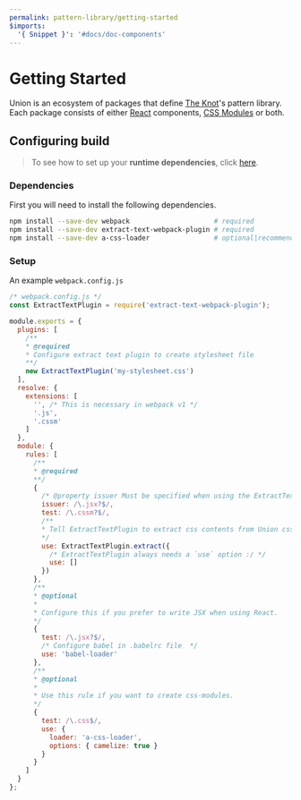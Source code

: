 ```yaml
---
permalink: pattern-library/getting-started
$imports:
  '{ Snippet }': '#docs/doc-components'
---
```


# Getting Started

Union is an ecosystem of packages that define [The Knot](http://www.theknot.com)'s pattern library. Each package consists of either [React]() components, [CSS Modules]() or both.

## Configuring build

> To see how to set up your **runtime dependencies**, click [here](/pattern-library/getting-started/runtime-dependencies).

### Dependencies

First you will need to install the following dependencies.

```bash
npm install --save-dev webpack                     # required
npm install --save-dev extract-text-webpack-plugin # required
npm install --save-dev a-css-loader                # optional|recommended
```

### Setup

An example `webpack.config.js`

```javascript
/* webpack.config.js */
const ExtractTextPlugin = require('extract-text-webpack-plugin');

module.exports = {
  plugins: [
    /**
    * @required
    * Configure extract text plugin to create stylesheet file
    **/
    new ExtractTextPlugin('my-stylesheet.css')
  ],
  resolve: {
    extensions: [
      '', /* This is necessary in webpack v1 */
      '.js',
      '.cssm'
    ]
  },
  module: {
    rules: [
      /**
      * @required
      **/
      {
        /* @property issuer Must be specified when using the ExtractTextPlugin  */
        issuer: /\.jsx?$/,
        test: /\.cssm?$/,
        /**
        * Tell ExtractTextPlugin to extract css contents from Union css modules
        */
        use: ExtractTextPlugin.extract({
          /* ExtractTextPlugin always needs a `use` option :/ */
          use: []
        })
      },
      /**
      * @optional
      *
      * Configure this if you prefer to write JSX when using React.
      */
      {
        test: /\.jsx?$/,
        /* Configure babel in .babelrc file  */
        use: 'babel-loader'
      },
      /**
      * @optional
      *
      * Use this rule if you want to create css-modules.
      */
      {
        test: /\.css$/,
        use: {
          loader: 'a-css-loader',
          options: { camelize: true }
        }
      }
    ]
  }
};
```
